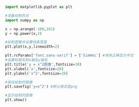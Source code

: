 
<BlogInfo id="63" title="4.绘制一元二次方程的曲线" author="白日梦想猿" pv=0 read_times=0 pre_cost_time=0分18秒 category="matplotlib学习" tag_list="['matplotlib学习']" create_time="2020.04.25 13:56:18" update_time="2020.04.25 14:12:55" />

```python
import matplotlib.pyplot as plt

#准备绘制的点
import numpy as np

x = np.arange(-100,101)
y = np.power(x,2)

#绘制图像并设置线条宽度
plt.plot(x,y,linewidth=2)

plt.rcParams['font.sans-serif'] = ['SimHei'] #用来正确显示中文
#设置标题名和x轴名y轴名
plt.title('y = x^2图像',fontsize=30)
plt.xlabel('x',fontsize=20)
plt.ylabel('x^2',fontsize=20)

#保存绘制的图像
plt.savefig('y=x^2') #默认格式是png

#显示绘制的图像
plt.show()


```
